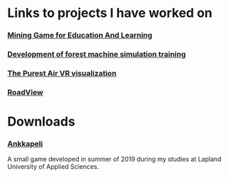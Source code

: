 # Links to projects I have worked on

### [Mining Game for Education And Learning](https://www.migael.fi/)

### [Development of forest machine simulation training](https://www.frostbit.fi/en/portfolio/mesi/)

### [The Purest Air VR visualization](https://discovermuonio.fi/en/thepurestair/virtual-trip-to-pallas-yllastunturi-national-park/)

### [RoadView](https://www.frostbit.fi/en/portfolio/roadview/)

# Downloads
### [Ankkapeli](https://github.com/hannulatvv/Portfolio/releases/download/Games/AnkkapeliBuild.zip)
A small game developed in summer of 2019 during my studies at Lapland University of Applied Sciences.
